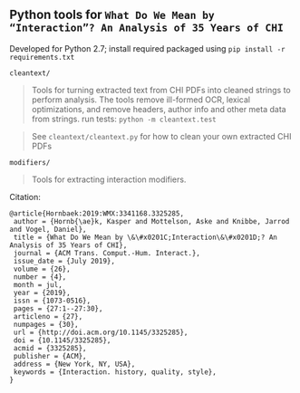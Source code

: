 ## Python tools for `What Do We Mean by “Interaction”? An Analysis of 35 Years of CHI`

Developed for Python 2.7; install required packaged using `pip install -r requirements.txt`

`cleantext/`
> Tools for turning extracted text from CHI PDFs into cleaned strings to perform analysis.
> The tools remove ill-formed OCR, lexical optimizations, and remove headers, author info
> and other meta data from strings.
> run tests: `python -m cleantext.test`

> See `cleantext/cleantext.py` for how to clean your own extracted CHI PDFs

`modifiers/`
> Tools for extracting interaction modifiers.


Citation:
```
@article{Hornbaek:2019:WMX:3341168.3325285,
 author = {Hornb{\ae}k, Kasper and Mottelson, Aske and Knibbe, Jarrod and Vogel, Daniel},
 title = {What Do We Mean by \&\#x0201C;Interaction\&\#x0201D;? An Analysis of 35 Years of CHI},
 journal = {ACM Trans. Comput.-Hum. Interact.},
 issue_date = {July 2019},
 volume = {26},
 number = {4},
 month = jul,
 year = {2019},
 issn = {1073-0516},
 pages = {27:1--27:30},
 articleno = {27},
 numpages = {30},
 url = {http://doi.acm.org/10.1145/3325285},
 doi = {10.1145/3325285},
 acmid = {3325285},
 publisher = {ACM},
 address = {New York, NY, USA},
 keywords = {Interaction. history, quality, style},
}
```